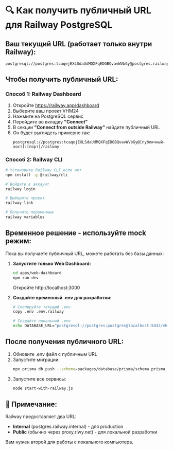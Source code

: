 # 🔍 Как получить публичный URL для Railway PostgreSQL

## Ваш текущий URL (работает только внутри Railway):
```
postgresql://postgres:tcaqejEXLSdaUdMQXFqEDGBQvavWVbGy@postgres.railway.internal:5432/railway
```

## Чтобы получить публичный URL:

### Способ 1: Railway Dashboard
1. Откройте https://railway.app/dashboard
2. Выберите ваш проект VHM24
3. Нажмите на PostgreSQL сервис
4. Перейдите во вкладку **"Connect"**
5. В секции **"Connect from outside Railway"** найдите публичный URL
6. Он будет выглядеть примерно так:
   ```
   postgresql://postgres:tcaqejEXLSdaUdMQXFqEDGBQvavWVbGy@[публичный-хост]:[порт]/railway
   ```

### Способ 2: Railway CLI
```bash
# Установите Railway CLI если нет
npm install -g @railway/cli

# Войдите в аккаунт
railway login

# Выберите проект
railway link

# Получите переменные
railway variables
```

## Временное решение - используйте mock режим:

Пока вы получаете публичный URL, можете работать без базы данных:

1. **Запустите только Web Dashboard:**
   ```bash
   cd apps/web-dashboard
   npm run dev
   ```
   Откройте http://localhost:3000

2. **Создайте временный .env для разработки:**
   ```bash
   # Скопируйте текущий .env
   copy .env .env.railway
   
   # Создайте локальный .env
   echo DATABASE_URL="postgresql://postgres:postgres@localhost:5432/vhm24" > .env
   ```

## После получения публичного URL:

1. Обновите .env файл с публичным URL
2. Запустите миграции:
   ```bash
   npx prisma db push --schema=packages/database/prisma/schema.prisma
   ```
3. Запустите все сервисы:
   ```bash
   node start-with-railway.js
   ```

## 📝 Примечание:
Railway предоставляет два URL:
- **Internal** (postgres.railway.internal) - для production
- **Public** (обычно через proxy.rlwy.net) - для локальной разработки

Вам нужен второй для работы с локального компьютера.
